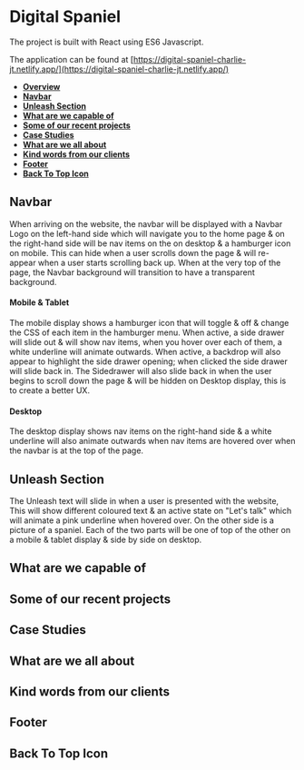 # Digital Spaniel

The project is built with React using ES6 Javascript.

The application can be found at [https://digital-spaniel-charlie-jt.netlify.app/](https://digital-spaniel-charlie-jt.netlify.app/)

- [**Overview**](#overview)
- [**Navbar**](#navbar)
- [**Unleash Section**](#unleash-section)
- [**What are we capable of**](#what-are-we-capable-of)
- [**Some of our recent projects**](#some-of-our-recent-projects)
- [**Case Studies**](#case-studies)
- [**What are we all about**](#what-are-we-all-about)
- [**Kind words from our clients**](#kind-words-from-our-clients)
- [**Footer**](#Footer)
- [**Back To Top Icon**](#back-to-top-icon)


## Navbar

When arriving on the website, the navbar will be displayed with a Navbar Logo on the left-hand side which will navigate you to the home page & on the right-hand side will be nav items on the on desktop & a hamburger icon on mobile. This can hide when a user scrolls down the page & will re-appear when a user starts scrolling back up. When at the very top of the page, the Navbar background will transition to have a transparent background.

#### Mobile & Tablet

The mobile display shows a hamburger icon that will toggle & off & change the CSS of each item in the hamburger menu. When active, a side drawer will slide out & will show nav items, when you hover over each of them, a white underline will animate outwards. When active, a backdrop will also appear to highlight the side drawer opening; when clicked the side drawer will slide back in. The Sidedrawer will also slide back in when the user begins to scroll down the page & will be hidden on Desktop display, this is to create a better UX.

#### Desktop

The desktop display shows nav items on the right-hand side & a white underline will also animate outwards when nav items are hovered over when the navbar is at the top of the page.


## Unleash Section

The Unleash text will slide in when a user is presented with the website, This will show different coloured text & an active state on "Let's talk" which will animate a pink underline when hovered over. On the other side is a picture of a spaniel. Each of the two parts will be one of top of the other on a mobile & tablet display & side by side on desktop.


## What are we capable of


## Some of our recent projects


## Case Studies


## What are we all about


## Kind words from our clients


## Footer


## Back To Top Icon

